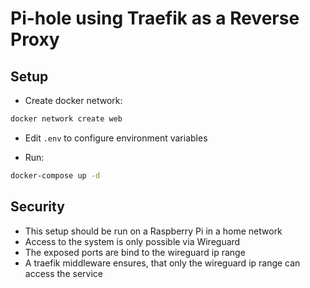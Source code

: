 # Pi-hole using Traefik as a Reverse Proxy

## Setup

- Create docker network:
```bash
docker network create web
```

- Edit `.env` to configure environment variables

- Run:
```bash
docker-compose up -d
```

## Security

- This setup should be run on a Raspberry Pi in a home network
- Access to the system is only possible via Wireguard
- The exposed ports are bind to the wireguard ip range
- A traefik middleware ensures, that only the wireguard ip range can access the service

